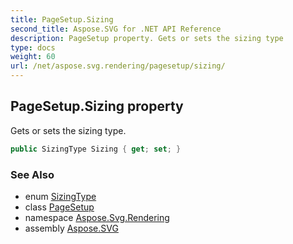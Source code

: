```yaml
---
title: PageSetup.Sizing
second_title: Aspose.SVG for .NET API Reference
description: PageSetup property. Gets or sets the sizing type
type: docs
weight: 60
url: /net/aspose.svg.rendering/pagesetup/sizing/
---
```

## PageSetup.Sizing property

Gets or sets the sizing type.

```csharp
public SizingType Sizing { get; set; }
```

### See Also

* enum [SizingType](../../sizingtype/)
* class [PageSetup](../)
* namespace [Aspose.Svg.Rendering](../../pagesetup/)
* assembly [Aspose.SVG](../../../)
